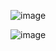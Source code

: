 ![image](https://github.com/user-attachments/assets/32751298-6b0f-4f03-9213-cc3bb739f0c2)

![image](https://github.com/user-attachments/assets/8ee93c56-a934-4683-832b-dc7dc7a077be)

